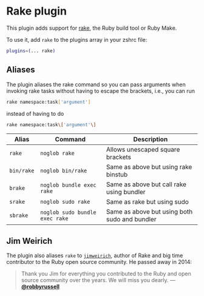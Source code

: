 # Rake plugin

This plugin adds support for [rake](https://ruby.github.io/rake/), the Ruby
build tool or Ruby Make.

To use it, add `rake` to the plugins array in your zshrc file:

```zsh
plugins=(... rake)
```

## Aliases

The plugin aliases the rake command so you can pass arguments when invoking rake tasks
without having to escape the brackets, i.e., you can run

```sh
rake namespace:task['argument']
```

instead of having to do

```sh
rake namespace:task\['argument'\]
```

| Alias      | Command                        | Description                                   |
| ---------- | ------------------------------ | --------------------------------------------- |
| `rake`     | `noglob rake`                  | Allows unescaped square brackets              |
| `bin/rake` | `noglob bin/rake`              | Same as above but using rake binstub          |
| `brake`    | `noglob bundle exec rake`      | Same as above but call rake using bundler     |
| `srake`    | `noglob sudo rake`             | Same as rake but using sudo                   |
| `sbrake`   | `noglob sudo bundle exec rake` | Same as above but using both sudo and bundler |

## Jim Weirich

The plugin also aliases `rake` to [`jimweirich`](https://ghproxy.com/https://github.com/jimweirich), author of Rake
and big time contributor to the Ruby open source community. He passed away in 2014:

> Thank you Jim for everything you contributed to the Ruby and open source community
> over the years. We will miss you dearly. — [**@robbyrussell**](https://ghproxy.com/https://github.com/ohmyzsh/ohmyzsh/commit/598a9c6f990756386517d66b6bcf77e53791e905)
